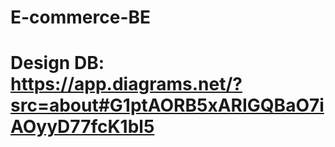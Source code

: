 # E-commerce-BE

# Design DB: https://app.diagrams.net/?src=about#G1ptAORB5xARIGQBaO7iAOyyD77fcK1bl5
